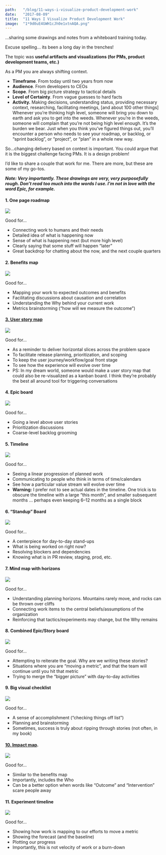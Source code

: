 ```yaml
---
path:	"/blog/11-ways-i-visualize-product-development-work"
date:	"2017-08-09"
title:	"11 Ways I Visualize Product Development Work"
image:	"1*9d0uE4GWH1cJh0e1xtnAQA.png"
---
```


…sharing some drawings and notes from a whiteboard training today.

Excuse spelling… its been a long day in the trenches!

The topic was **useful artifacts and visualizations (for PMs, product development teams, etc.)**

As a PM you are always shifting context.

* **Timeframe**. From today until two years from now
* **Audience**. From developers to CEOs
* **Scope**. From big picture strategy to tactical details
* **Level of Certainty**. From vague guesses to hard facts
* **Activity.** Making decisions, understanding status, providing necessary context, researching, facilitating meetings, [and about 100 other things]
Whenever you’re thinking high level, someone will bring you down to earth and ask you to get into the weeds. Whenever you’re in the weeds, someone will complain that you’re not being high level enough. It’s the burden we bear. Just when you think you’ve figured things out, you’ll encounter a person who needs to see your roadmap, or backlog, or “sprint backlog”, or “project”, or “plan” in a whole new way.

So…changing delivery based on context is important. You could argue that it is the biggest challenge facing PMs. It is a design problem!

I’d like to share a couple that work for me. There are more, but these are some of my go-tos.

***Note: Very importantly. These drawings are very, very purposefully rough. Don’t read too much into the words I use. I’m not in love with the word Epic, for example.***

#### **1. One page roadmap**

![](/images/1*9d0uE4GWH1cJh0e1xtnAQA.png)

Good for…

* Connecting work to humans and their needs
* Detailed idea of what is happening now
* Sense of what is happening next (but more high level)
* Clearly saying that some stuff will happen “later”
* Great backdrop for chatting about the now, and the next couple quarters
#### **2. Benefits map**

![](/images/1*OMmcUo6yvnFNbjXfTVLKBg.png)

Good for…

* Mapping your work to expected outcomes and benefits
* Facilitating discussions about causation and correlation
* Understanding the Why behind your current work
* Metrics brainstorming (“how will we measure the outcome”)
#### [**3. User story map**](http://jpattonassociates.com/user-story-mapping/)

![](/images/1*GL1x-mT6a5vBx3tyea514Q.png)

Good for…

* As a reminder to deliver horizontal slices across the problem space
* To facilitate release planning, prioritization, and scoping
* To keep the user journey/workflow/goal front stage
* To see how the experience will evolve over time
* PS: In my dream world, someone would make a user story map that could also be re-visualized as a kanban board. I think they’re probably the best all around tool for triggering conversations
#### **4. Epic board**

![](/images/1*WHj4v1SauVqgJk6Er6DRvg.png)

Good for…

* Going a level above user stories
* Prioritization discussions
* Coarse-level backlog grooming
#### **5. Timeline**

![](/images/1*m1Ku4kURXuHm3-yC0v1hNg.png)

Good for…

* Seeing a linear progression of planned work
* Communicating to people who think in terms of time/calendars
* See how a particular value stream will evolve over time
* **Warning:** I prefer not to see actual dates in the timeline. One trick is to obscure the timeline with a large “this month”, and smaller subsequent months … perhaps even keeping 6–12 months as a single block
#### **6. “Standup” Board**

![](/images/1*VLZ4vVuYGkdKo18W9vwT5A.png)

Good for…

* A centerpiece for day-to-day stand-ups
* What is being worked on right now?
* Resolving blockers and dependencies
* Knowing what is in PR review, staging, prod, etc.
#### **7. Mind map with horizons**

![](/images/1*a8hK2zyp0NhvSNJWuwjVCQ.png)

Good for…

* Understanding planning horizons. Mountains rarely move, and rocks can be thrown over cliffs
* Connecting work items to the central beliefs/assumptions of the organization
* Reinforcing that tactics/experiments may change, but the Why remains
#### **8. Combined Epic/Story board**

![](/images/1*KNTHOfcpltXg21PILzCvPA.png)

Good for…

* Attempting to reiterate the goal. Why are we writing these stories?
* Situations where you are “moving a metric”, and that the team will continue until you hit that metric
* Trying to merge the “bigger picture” with day-to-day activities
#### **9. Big visual checklist**

![](/images/1*0YkIcM-1FbPaLEQjmQ9xGQ.png)

Good for…

* A sense of accomplishment (“checking things off list”)
* Planning and brainstorming
* Sometimes, success is truly about ripping through stories (not often, in my book)
#### [10. Impact map](https://uxpressia.com/blog/build-impact-map-4-easy-steps).

![](/images/1*GdBDuQ3ojrloUVoeVEe2Mg.png)

Good for…

* Similar to the benefits map
* Importantly, includes the Who
* Can be a better option when words like “Outcome” and “Intervention” scare people away
#### **11. Experiment timeline**

![](/images/1*SYaU_7wVBAy730ROVhJgug.png)

Good for…

* Showing how work is mapping to our efforts to move a metric
* Showing the forecast (and the baseline)
* Plotting our progress
* Importantly, this is not velocity of work or a burn-down

